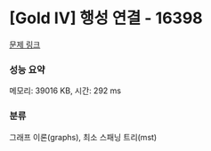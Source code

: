 # [Gold IV] 행성 연결 - 16398 

[문제 링크](https://www.acmicpc.net/problem/16398) 

### 성능 요약

메모리: 39016 KB, 시간: 292 ms

### 분류

그래프 이론(graphs), 최소 스패닝 트리(mst)

